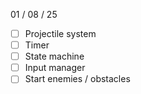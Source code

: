 01 / 08 / 25
- [ ] Projectile system
- [ ] Timer
- [ ] State machine
- [ ] Input manager
- [ ] Start enemies / obstacles
